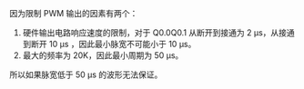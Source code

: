因为限制 PWM 输出的因素有两个：

1. 硬件输出电路响应速度的限制，对于 Q0.0Q0.1 从断开到接通为 2 μs，从接通 到断开 10 μs ，因此最小脉宽不可能小于 10 μs。 
2. 最大的频率为 20K，因此最小周期为 50 μs。 

所以如果脉宽低于 50 μs 的波形无法保证。



